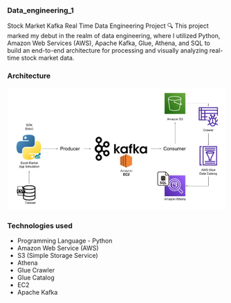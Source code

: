 ### Data_engineering_1
Stock Market Kafka Real Time Data Engineering Project
🔍 This project marked my debut in the realm of data engineering, where I utilized Python, Amazon Web Services (AWS), Apache Kafka, Glue, Athena, and SQL to build an end-to-end architecture for processing and visually analyzing real-time stock market data.

### Architecture
![](architecture.jpg)

### Technologies used 
* Programming Language - Python
* Amazon Web Service (AWS)
* S3 (Simple Storage Service)
* Athena
* Glue Crawler
* Glue Catalog
* EC2
* Apache Kafka

